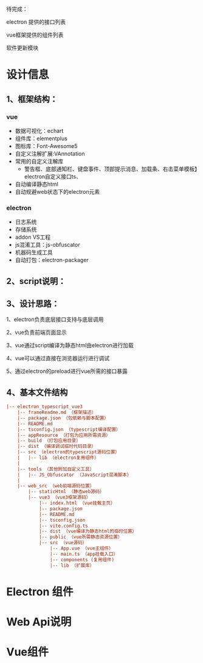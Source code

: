 待完成：

electron 提供的接口列表

vue框架提供的组件列表

软件更新模块



# 设计信息

## 1、框架结构：

### vue

* 数据可视化：echart
* 组件库：elementplus
* 图标库：Font-Awesome5
* 自定义注解扩展:VAnnotation
* 常用的自定义注解库
  * 警告框、底部通知栏、键盘事件、顶部提示消息、加载条、右击菜单模板】electron自定义接口ts、
* 自动编译静态html
* 自动规避web状态下的electron元素

### electron

* 日志系统
* 存储系统
* addon VS工程
* js混淆工具：js-obfuscator
* 机器码生成工具
* 自动打包：electron-packager



## 2、script说明：





## 3、设计思路：

1、electron负责底层接口支持与底层调用

2、vue负责前端页面显示

3、vue通过script编译为静态html由electron进行加载

4、vue可以通过直接在浏览器运行进行调试

5、通过electron的preload进行vue所需的接口暴露



## 4、基本文件结构

```ini
|-- electron_typescript_vue3
    |-- frameReadme.md （框架描述）
    |-- package.json （包依赖与脚本配置）
    |-- README.md
    |-- tsconfig.json （typescript编译配置）
    |-- appResource （打包为应用所需资源）
    |-- build （打包应用目录）
    |-- dist （编译调试临时代码目录）
    |-- src （electron的typescript源码位置）
	|   |-- lib （electron复用组件）
	|
    |-- tools （其他附加自定义工具）
    |   |-- JS_Obfuscator （JavaScript混淆脚本）
    |
    |-- web_src （web前端源码位置）
        |-- staticHtml （静态web源码）
        |-- vue3 （vue3框架源码）
            |-- index.html （vue挂载主页）
            |-- package.json
            |-- README.md
            |-- tsconfig.json
            |-- vite.config.ts
            |-- dist （vue编译为静态html的临时位置）
            |-- public （vue所需静态资源位置）
            |-- src （vue源码）
                |-- App.vue （vue主组件）
                |-- main.ts （app挂载入口）
                |-- components (复用组件)
                |-- lib （扩展库）
```



# Electron 组件







# Web Api说明





# Vue组件

## 

